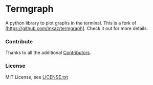 # Termgraph
A python library to plot graphs in the terminal. This is a fork of [https://github.com/mkaz/termgraph]. Check it out for more details.
### Contribute

Thanks to all the additional [Contributors](https://github.com/mkaz/termgraph/graphs/contributors).


### License

MIT License, see [LICENSE.txt](LICENSE.txt)

